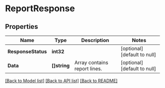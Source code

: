 # ReportResponse

## Properties
Name | Type | Description | Notes
------------ | ------------- | ------------- | -------------
**ResponseStatus** | **int32** |  | [optional] [default to null]
**Data** | **[]string** | Array contains report lines. | [optional] [default to null]

[[Back to Model list]](../README.md#documentation-for-models) [[Back to API list]](../README.md#documentation-for-api-endpoints) [[Back to README]](../README.md)

